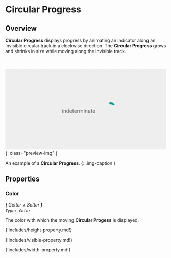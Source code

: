 # Circular Progress

## Overview

**Circular Progress** displays progress by animating an indicator along an invisible circular track in a clockwise direction.
The **Circular Progress** grows and shrinks in size while moving along the invisible track.

<br><br>
![Circular Progress](../../assets/images/component-previews/circular-progress-animated.gif){: class="preview-img" }

An example of a **Circular Progress**.
{: .img-caption }

## Properties

### Color
_**\(** Getter + Setter **\)**  
`Type: Color`_

The color with which the moving **Circular Progess** is displayed.


{!includes/height-property.md!}


{!includes/visible-property.md!}


{!includes/width-property.md!}
